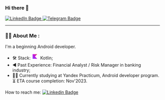 ### Hi there 👋
<div id="badges">
  <a href="https://www.linkedin.com/in/sergey-ovseychik/">
    <img src="https://img.shields.io/badge/LinkedIn-Sergey%20Ovseychik-blue?logo=linkedin&logoColor=white&style=for-the-badge" alt="LinkedIn Badge"/>
  </a>
  <a href="https://t.me/seduovs">
    <img src="https://img.shields.io/badge/Telegram-seduovs-white?logo=telegram&logoColor=blue&style=for-the-badge" alt="Telegram Badge"/>
  </a>
</div>

---

### 👨‍💻 About Me : 

I'm a beginning Android developer. 

- 🛠️ Stack: <img src="https://github.com/devicons/devicon/blob/master/icons/kotlin/kotlin-original.svg" title="Kotlin" alt="Kotlin" width="20" height="20"/>&nbsp; Kotlin; 
- ◀️ Past Experience: Financial Analyst / Risk Manager in banking industry;
- 👨‍🎓 Currently studying at Yandex Practicum, Android developer program. ⏳ ETA course completion: Nov'2023. 

How to reach me: [![Linkedin Badge](https://img.shields.io/badge/-Sergey_Ovseychik-blue?style=flat&logo=Linkedin&logoColor=white)](https://www.linkedin.com/in/sergey-ovseychik/)
<!--
**ovseychik/ovseychik** is a ✨ _special_ ✨ repository because its `README.md` (this file) appears on your GitHub profile.

Here are some ideas to get you started:

- 🔭 I’m currently working on ...
- 🌱 I’m currently learning ...
- 👯 I’m looking to collaborate on ...
- 🤔 I’m looking for help with ...
- 💬 Ask me about ...
- 📫 How to reach me: ...
- 😄 Pronouns: ...
- ⚡ Fun fact: ...
-->
